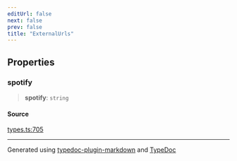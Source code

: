 ```yaml
---
editUrl: false
next: false
prev: false
title: "ExternalUrls"
---
```


## Properties

### spotify

> **spotify**: `string`

#### Source

[types.ts:705](https://github.com/fostertheweb/spotify-web-sdk/blob/e412602/src/types.ts#L705)

***

Generated using [typedoc-plugin-markdown](https://www.npmjs.com/package/typedoc-plugin-markdown) and [TypeDoc](https://typedoc.org/)
